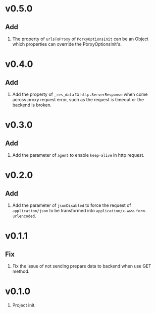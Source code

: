 # v0.5.0
## Add
1. The property of `urlsToProxy` of `PorxyOptionsInit` can be an Object which properties can override the PorxyOptionsInit's.

# v0.4.0
## Add
1. Add the property of `_res_data` to `http.ServerResponse` when come across proxy request error, such as the request is timeout or the backend is broken.

# v0.3.0
## Add
1. Add the parameter of `agent` to enable `keep-alive` in http request.

# v0.2.0
## Add
1. Add the parameter of `jsonDisabled` to force the request of `application/json` to be transformed into `application/x-www-form-urlencoded`.

# v0.1.1
## Fix

1. Fix the issue of not sending prepare data to backend when use GET method. 

# v0.1.0
1. Project init.